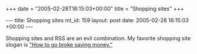 +++
date = "2005-02-28T16:15:03+00:00"
title = "Shopping sites"
+++

\--- title: Shopping sites mt_id: 159 layout: post date: 2005-02-28 16:15:03
+00:00 \---

Shopping sites and RSS are an evil combination. My favorite shopping site
slogan is [ "How to go broke saving money."](http://dealnews.com/)

